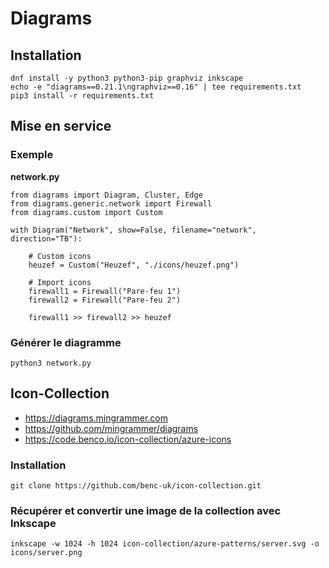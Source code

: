 # Diagrams

## Installation

````
dnf install -y python3 python3-pip graphviz inkscape
echo -e "diagrams==0.21.1\ngraphviz==0.16" | tee requirements.txt
pip3 install -r requirements.txt
````

## Mise en service

### Exemple

**network.py**
````
from diagrams import Diagram, Cluster, Edge
from diagrams.generic.network import Firewall
from diagrams.custom import Custom

with Diagram("Network", show=False, filename="network", direction="TB"):

	# Custom icons
	heuzef = Custom("Heuzef", "./icons/heuzef.png")

	# Import icons
	firewall1 = Firewall("Pare-feu 1")
	firewall2 = Firewall("Pare-feu 2")

	firewall1 >> firewall2 >> heuzef
````

### Générer le diagramme

``python3 network.py``


## Icon-Collection
* https://diagrams.mingrammer.com
* https://github.com/mingrammer/diagrams
* https://code.benco.io/icon-collection/azure-icons

### Installation
``git clone https://github.com/benc-uk/icon-collection.git``

### Récupérer et convertir une image de la collection avec Inkscape

``inkscape -w 1024 -h 1024 icon-collection/azure-patterns/server.svg -o icons/server.png``
